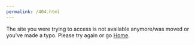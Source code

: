 ```yaml
---
permalink: /404.html
---
```

The site you were trying to access is not available anymore/was moved or you've made a typo. Please try again or go <a href="/">Home</a>.